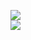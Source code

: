 [![](https://img.shields.io/badge/Made%20With-Github%20Spray-lightgrey.svg?style=for-the-badge&logo=github)](https://github.com/Annihil/github-spray#9933)  
[![](https://i.imgur.com/2DrTn0Z.gif)](https://github.com/Annihil/github-spray)